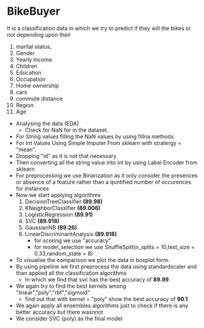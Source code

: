 # BikeBuyer
It is a classification data in which we try to predict if they will the bikes or not depending upon their
1. marital status,
2. Gender
3. Yearly Income
4. Children
5. Education
6. Occupation
7. Home ownership
8. cars
9. commute distance
10. Region
11. Age
- Analysing the data (EDA)
  - Check for NaN for in the dataset.
- For String values filling the NaN values by using fillna methods.
- For Int Values Using Simple Imputer From sklearn with stratergy = "mean".
- Dropping "id" as it is not that necessary
- Then converting all the string value into int by using Label Encoder from sklearn
- For preprocessing we use Binarization as it only consider the presences or absence of a feature rather than a quntified number of occurences for instances
- Now we start applying algorithms 
   1. DecisionTreeClassifier  **(89.98)**
   2. KNeighborClassifier **(89.006)**
   3. LogisticRegression **(89.91)**
   4. SVC **(89.918)**
   5. GaussianNB **(89.26)**
   4. LinearDiscriminantAnalysis **(89.918)**
       - for scoring we use "accuracy"
       - for model_selection we use ShuffleSplit(n_splits = 10,test_size = 0.33,random_state = 8)
- To visualise the comparison we plot the data in boxplot form.
- By using pipeline we first preprocess the data using standardscaler and than applied all the classification algorithms
   - In which we find that svc has the best accuracy of **89.99**
- We again try to find the best kernels among "linear","poly","rbf","sigmoid"
  - find out that with kernel = "poly" show the best accuracy of **90.1**
- We again apply all ensembles algorithms just to check if there is any better accuracy but there wasnnot 
- We consider SVC (poly) as the final model
